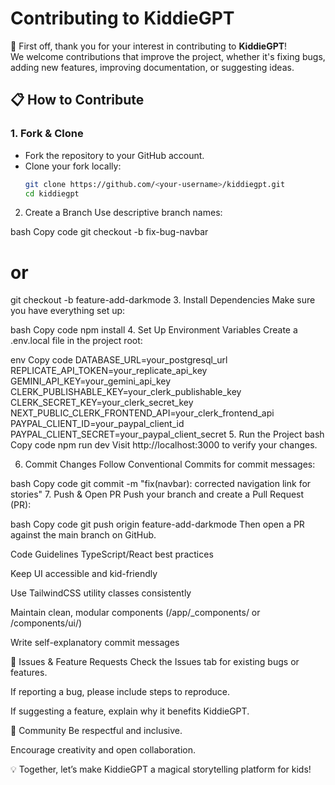 # Contributing to KiddieGPT

🎉 First off, thank you for your interest in contributing to **KiddieGPT**!  
We welcome contributions that improve the project, whether it's fixing bugs, adding new features, improving documentation, or suggesting ideas.  



## 📋 How to Contribute

### 1. Fork & Clone
- Fork the repository to your GitHub account.  
- Clone your fork locally:
  ```bash
  git clone https://github.com/<your-username>/kiddiegpt.git
  cd kiddiegpt
2. Create a Branch
Use descriptive branch names:

bash
Copy code
git checkout -b fix-bug-navbar
# or
git checkout -b feature-add-darkmode
3. Install Dependencies
Make sure you have everything set up:

bash
Copy code
npm install
4. Set Up Environment Variables
Create a .env.local file in the project root:

env
Copy code
DATABASE_URL=your_postgresql_url
REPLICATE_API_TOKEN=your_replicate_api_key
GEMINI_API_KEY=your_gemini_api_key
CLERK_PUBLISHABLE_KEY=your_clerk_publishable_key
CLERK_SECRET_KEY=your_clerk_secret_key
NEXT_PUBLIC_CLERK_FRONTEND_API=your_clerk_frontend_api
PAYPAL_CLIENT_ID=your_paypal_client_id
PAYPAL_CLIENT_SECRET=your_paypal_client_secret
5. Run the Project
bash
Copy code
npm run dev
Visit http://localhost:3000 to verify your changes.

6. Commit Changes
Follow Conventional Commits for commit messages:

bash
Copy code
git commit -m "fix(navbar): corrected navigation link for stories"
7. Push & Open PR
Push your branch and create a Pull Request (PR):

bash
Copy code
git push origin feature-add-darkmode
Then open a PR against the main branch on GitHub.

 Code Guidelines
TypeScript/React best practices

Keep UI accessible and kid-friendly

Use TailwindCSS utility classes consistently

Maintain clean, modular components (/app/_components/ or /components/ui/)

Write self-explanatory commit messages

🐛 Issues & Feature Requests
Check the Issues tab for existing bugs or features.

If reporting a bug, please include steps to reproduce.

If suggesting a feature, explain why it benefits KiddieGPT.

🤝 Community
Be respectful and inclusive.

Encourage creativity and open collaboration.

💡 Together, let’s make KiddieGPT a magical storytelling platform for kids! 